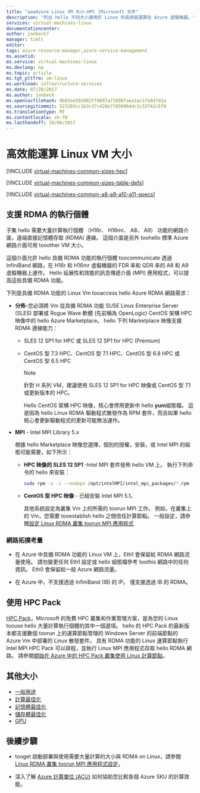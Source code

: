 ```yaml
---
title: "aaaAzure Linux VM 大小-HPC |Microsoft 文件"
description: "列出 hello 不同大小適用於 Linux 的高效能運算在 Azure 虛擬機器。"
services: virtual-machines-linux
documentationcenter: 
author: jonbeck7
manager: timlt
editor: 
tags: azure-resource-manager,azure-service-management
ms.assetid: 
ms.service: virtual-machines-linux
ms.devlang: na
ms.topic: article
ms.tgt_pltfrm: vm-linux
ms.workload: infrastructure-services
ms.date: 07/28/2017
ms.author: jonbeck
ms.openlocfilehash: 0b02ee592902ff8097a71898faea1ac17a947d1a
ms.sourcegitcommit: 523283cc1b3c37c428e77850964dc1c33742c5f0
ms.translationtype: MT
ms.contentlocale: zh-TW
ms.lasthandoff: 10/06/2017
---
```

# <a name="high-performance-compute-linux-vm-sizes"></a>高效能運算 Linux VM 大小

[!INCLUDE [virtual-machines-common-sizes-hpc](../../../includes/virtual-machines-common-sizes-hpc.md)]

[!INCLUDE [virtual-machines-common-sizes-table-defs](../../../includes/virtual-machines-common-sizes-table-defs.md)]

[!INCLUDE [virtual-machines-common-a8-a9-a10-a11-specs](../../../includes/virtual-machines-common-a8-a9-a10-a11-specs.md)]

## <a name="rdma-capable-instances"></a>支援 RDMA 的執行個體
子集 hello 需要大量計算執行個體 （H16r、 H16mr、 A8、 A9） 功能的網路介面，遠端直接記憶體存取 (RDMA) 連線。 這個介面是另外 toohello 標準 Azure 網路介面可用 tooother VM 大小。 
  
這個介面允許 hello 具備 RDMA 功能的執行個體 toocommunicate 透過 InfiniBand 網路，在 H16r 和 H16mr 虛擬機器的 FDR 率和 QDR 率的 A8 和 A9 虛擬機器上運作。 Hello 延展性和效能的訊息傳遞介面 (MPI) 應用程式，可以提高這些具備 RDMA 功能。

下列是具備 RDMA 功能的 Linux Vm tooaccess hello Azure RDMA 網路需求：
 
* **分佈**-您必須將 Vm 從具備 RDMA 功能 SUSE Linux Enterprise Server (SLES) 部署或 Rogue Wave 軟體 (先前稱為 OpenLogic) CentOS 架構 HPC 映像中的 hello Azure Marketplace。 hello 下列 Marketplace 映像支援 RDMA 連線能力：
  
    * SLES 12 SP1 for HPC 或 SLES 12 SP1 for HPC (Premium)
    
    * CentOS 型 7.3 HPC、CentOS 型 7.1 HPC、CentOS 型 6.8 HPC 或 CentOS 型 6.5 HPC  
 
        > [!NOTE]
        > 針對 H 系列 VM，建議使用 SLES 12 SP1 for HPC 映像或 CentOS 型 7.1 或更新版本的 HPC。
        >
        > Hello CentOS 架構 HPC 映像，核心會停用更新中 hello **yum**組態檔。 這是因為 hello Linux RDMA 驅動程式散發作為 RPM 套件，而且如果 hello 核心會更新驅動程式的更新可能無法運作。
        > 
        > 
* **MPI** - Intel MPI Library 5.x
  
    根據 hello Marketplace 映像您選擇，個別的授權，安裝，或 Intel MPI 的組態可能需要，如下所示： 
  
  * **HPC 映像的 SLES 12 SP1** -Intel MPI 套件發佈 hello VM 上。 執行下列命令的 hello 來安裝：

      ```bash
      sudo rpm -v -i --nodeps /opt/intelMPI/intel_mpi_packages/*.rpm
      ```

  * **CentOS 型 HPC 映像** - 已經安裝 Intel MPI 5.1。  
    
    其他系統設定為叢集 Vm 上的所需的 toorun MPI 工作。 例如，在叢集上的 Vm，您需要 tooestablish hello 之間信任計算節點。 一般設定，請參閱[設定 Linux RDMA 叢集 toorun MPI 應用程式](classic/rdma-cluster.md?toc=%2fazure%2fvirtual-machines%2flinux%2fclassic%2ftoc.json)

### <a name="network-topology-considerations"></a>網路拓撲考量
* 在 Azure 中具備 RDMA 功能的 Linux VM 上，Eth1 會保留給 RDMA 網路流量使用。 請勿變更任何 Eth1 設定或 hello 組態檔參考 toothis 網路中的任何資訊。 Eth0 會保留給一般 Azure 網路流量。

* 在 Azure 中，不支援透過 InfiniBand (IB) 的 IP。 僅支援透過 IB 的 RDMA。

## <a name="using-hpc-pack"></a>使用 HPC Pack
[HPC Pack](https://technet.microsoft.com/library/jj899572.aspx)，Microsoft 的免費 HPC 叢集和作業管理方案，是為您的 Linux toouse hello 大量計算執行個體的其中一個選項。 hello 的 HPC Pack 的最新版本都支援數個 toorun 上的運算節點管理的 Windows Server 的前端節點的 Azure Vm 中部署的 Linux 散發套件。 具有 RDMA 功能的 Linux 運算節點執行 Intel MPI HPC Pack 可以排程，並執行 Linux MPI 應用程式存取 hello RDMA 網路。 請參閱[開始在 Azure 中的 HPC Pack 叢集使用 Linux 計算節點](classic/hpcpack-cluster.md?toc=%2fazure%2fvirtual-machines%2flinux%2fclassic%2ftoc.json)。

## <a name="other-sizes"></a>其他大小
- [一般用途](sizes-general.md)
- [計算最佳化](sizes-compute.md)
- [記憶體最佳化](sizes-memory.md)
- [儲存體最佳化](sizes-storage.md)
- [GPU](../windows/sizes-gpu.md)


## <a name="next-steps"></a>後續步驟

- tooget 啟動部署與使用需要大量計算的大小與 RDMA on Linux，請參閱[Linux RDMA 叢集 toorun MPI 應用程式設定](classic/rdma-cluster.md?toc=%2fazure%2fvirtual-machines%2flinux%2fclassic%2ftoc.json)。

- 深入了解 [Azure 計算單位 (ACU)](acu.md) 如何協助您比較各個 Azure SKU 的計算效能。




